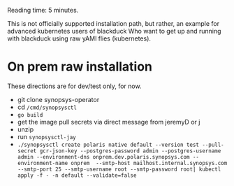 Reading time: 5 minutes.

This is not officially supported installation path, but rather, an example for advanced kubernetes users of blackduck
Who want to get up and running with blackduck using raw
yAMl flies (kubernetes).

# On prem raw installation

These directions are for dev/test only, for now.

- git clone synopsys-operator
- cd `/cmd/synopsysctl`
- `go build`
- get the image pull secrets via direct message from jeremyD or j
- unzip
- run `synopsysctl-jay`
- `./synopsysctl create polaris native default --version test --pull-secret gcr-json-key --postgres-password admin --postgres-username admin --environment-dns onprem.dev.polaris.synopsys.com --environment-name onprem  --smtp-host mailhost.internal.synopsys.com --smtp-port 25 --smtp-username root --smtp-password root| kubectl apply -f - -n default --validate=false`
